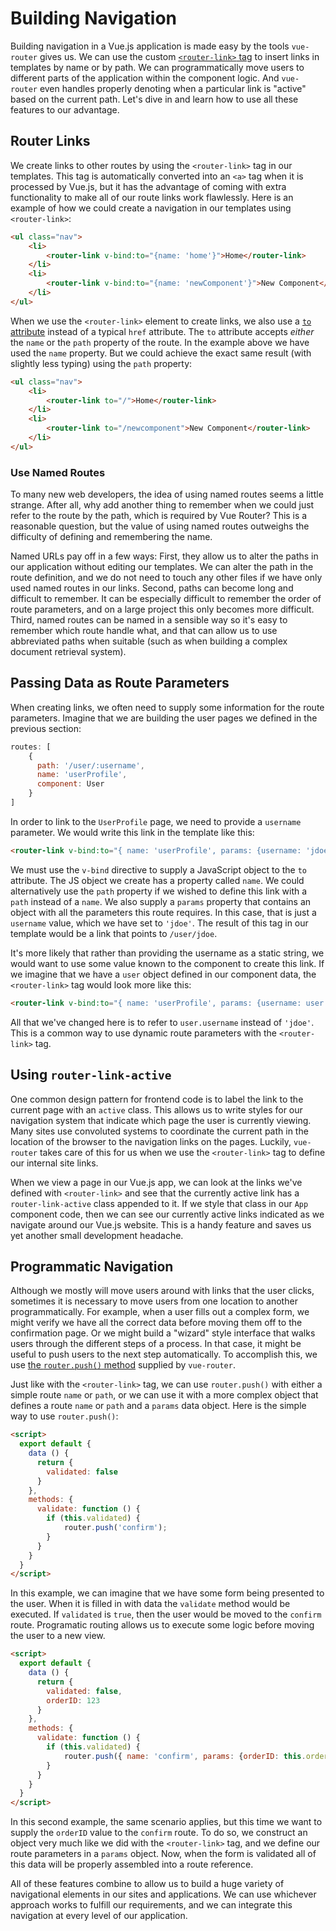 # Building Navigation

Building navigation in a Vue.js application is made easy by the tools `vue-router` gives us. We can use the custom [`<router-link>` tag](https://router.vuejs.org/en/api/router-link.html) to insert links in templates by name or by path. We can programmatically move users to different parts of the application within the component logic. And `vue-router` even handles properly denoting when a particular link is "active" based on the current path. Let's dive in and learn how to use all these features to our advantage.

## Router Links

We create links to other routes by using the `<router-link>` tag in our templates. This tag is automatically converted into an `<a>` tag when it is processed by Vue.js, but it has the advantage of coming with extra functionality to make all of our route links work flawlessly. Here is an example of how we could create a navigation in our templates using `<router-link>`:

```html
<ul class="nav">
    <li>
        <router-link v-bind:to="{name: 'home'}">Home</router-link>
    </li>
    <li>
        <router-link v-bind:to="{name: 'newComponent'}">New Component</router-link>
    </li>
</ul>
```


When we use the `<router-link>` element to create links, we also use a [`to` attribute](https://router.vuejs.org/api/#to) instead of a typical `href` attribute. The `to` attribute accepts _either_ the `name` or the `path` property of the route. In the example above we have used the `name` property. But we could achieve the exact same result (with slightly less typing) using the `path` property:

```html
<ul class="nav">
    <li>
        <router-link to="/">Home</router-link>
    </li>
    <li>
        <router-link to="/newcomponent">New Component</router-link>
    </li>
</ul>
```

<div class="tip-box">
    <h3>Use Named Routes</h3>
    <p>To many new web developers, the idea of using named routes seems a little strange. After all, why add another thing to remember when we could just refer to the route by the path, which is required by Vue Router? This is a reasonable question, but the value of using named routes outweighs the difficulty of defining and remembering the name.</p>
    <p>Named URLs pay off in a few ways: First, they allow us to alter the paths in our application without editing our templates. We can alter the path in the route definition, and we do not need to touch any other files if we have only used named routes in our links. Second, paths can become long and difficult to remember. It can be especially difficult to remember the order of route parameters, and on a large project this only becomes more difficult. Third, named routes can be named in a sensible way so it's easy to remember which route handle what, and that can allow us to use abbreviated paths when suitable (such as when building a complex document retrieval system).</p>
</div>

## Passing Data as Route Parameters
When creating links, we often need to supply some information for the route parameters. Imagine that we are building the user pages we defined in the previous section:

```js
routes: [
    { 
      path: '/user/:username', 
      name: 'userProfile',
      component: User 
    }
]
```
In order to link to the `UserProfile` page, we need to provide a `username` parameter. We would write this link in the template like this:

```html
<router-link v-bind:to="{ name: 'userProfile', params: {username: 'jdoe'} }">Profile</router-link>
```

We must use the `v-bind` directive to supply a JavaScript object to the `to` attribute. The JS object we create has a property called `name`. We could alternatively use the `path` property if we wished to define this link with a `path` instead of a `name`. We also supply a `params` property that contains an object with all the parameters this route requires. In this case, that is just a `username` value, which we have set to `'jdoe'`. The result of this tag in our template would be a link that points to `/user/jdoe`. 

It's more likely that rather than providing the username as a static string, we would want to use some value known to the component to create this link. If we imagine that we have a `user` object defined in our component data, the `<router-link>` tag would look more like this:

```html
<router-link v-bind:to="{ name: 'userProfile', params: {username: user.username} }">Profile</router-link>
```
All that we've changed here is to refer to `user.username` instead of `'jdoe'`. This is a common way to use dynamic route parameters with the `<router-link>` tag.

## Using `router-link-active`
One common design pattern for frontend code is to label the link to the current page with an `active` class. This allows us to write styles for our navigation system that indicate which page the user is currently viewing. Many sites use convoluted systems to coordinate the current path in the location of the browser to the navigation links on the pages. Luckily, `vue-router` takes care of this for us when we use the `<router-link>` tag to define our internal site links.

When we view a page in our Vue.js app, we can look at the links we've defined with `<router-link>` and see that the currently active link has a `router-link-active` class appended to it. If we style that class in our `App` component code, then we can see our currently active links indicated as we navigate around our Vue.js website. This is a handy feature and saves us yet another small development headache.

## Programmatic Navigation
Although we mostly will move users around with links that the user clicks, sometimes it is necessary to move users from one location to another programmatically. For example, when a user fills out a complex form, we might verify we have all the correct data before moving them off to the confirmation page. Or we might build a "wizard" style interface that walks users through the different steps of a process. In that case, it might be useful to push users to the next step automatically. To accomplish this, we use [the `router.push()` method](https://router.vuejs.org/en/essentials/navigation.html) supplied by `vue-router`.

Just like with the `<router-link>` tag, we can use `router.push()` with either a simple route `name` or `path`, or we can use it with a more complex object that defines a route `name` or `path` and a `params` data object. Here is the simple way to use `router.push()`:

```html
<script>
  export default {
    data () {
      return {
        validated: false
      }
    },
    methods: {
      validate: function () {
        if (this.validated) {
            router.push('confirm');
        }
      }
    }
  }
</script>
```
In this example, we can imagine that we have some form being presented to the user. When it is filled in with data the `validate` method would be executed. If `validated` is `true`, then the user would be moved to the `confirm` route.  Programatic routing allows us to execute some logic before moving the user to a new view.

```html
<script>
  export default {
    data () {
      return {
        validated: false,
        orderID: 123
      }
    },
    methods: {
      validate: function () {
        if (this.validated) {
            router.push({ name: 'confirm', params: {orderID: this.orderID} });
        }
      }
    }
  }
</script>
```

In this second example, the same scenario applies, but this time we want to supply the `orderID` value to the `confirm` route. To do so, we construct an object very much like we did with the `<router-link>` tag, and we define our route parameters in a `params` object. Now, when the form is validated all of this data will be properly assembled into a route reference.

All of these features combine to allow us to build a huge variety of navigational elements in our sites and applications. We can use whichever approach works to fulfill our requirements, and we can integrate this navigation at every level of our application.















